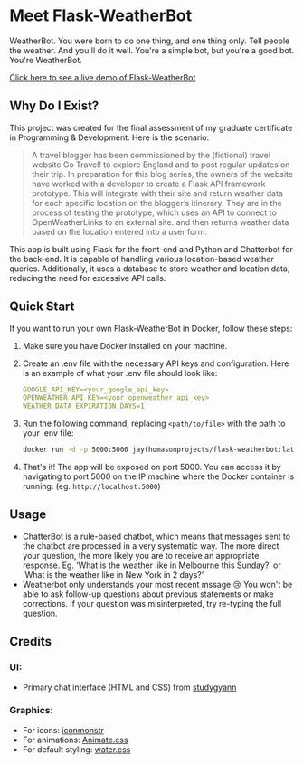 # Meet Flask-WeatherBot
WeatherBot. You were born to do one thing, and one thing only. Tell people the weather. And you'll do it well. You're a simple bot, but you're a good bot. You're WeatherBot.

[Click here to see a live demo of Flask-WeatherBot](https://weatherbot.jaythomasonprojects.com/)

## Why Do I Exist?
This project was created for the final assessment of my graduate certificate in Programming & Development. Here is the scenario:

> A travel blogger has been commissioned by the (fictional) travel website Go Travel! to explore England and to post regular updates on their trip. In preparation for this blog series, the owners of the website have worked with a developer to create a Flask API framework prototype. This will integrate with their site and return weather data for each specific location on the blogger’s itinerary. They are in the process of testing the prototype, which uses an API to connect to OpenWeatherLinks to an external site. and then returns weather data based on the location entered into a user form. 

This app is built using Flask for the front-end and Python and Chatterbot for the back-end. It is capable of handling various location-based weather queries. Additionally, it uses a database to store weather and location data, reducing the need for excessive API calls.

## Quick Start
If you want to run your own Flask-WeatherBot in Docker, follow these steps:

1. Make sure you have Docker installed on your machine.
2. Create an .env file with the necessary API keys and configuration. Here is an example of what your .env file should look like:
    
    ```yaml
    GOOGLE_API_KEY=<your_google_api_key>
    OPENWEATHER_API_KEY=<your_openweather_api_key>
    WEATHER_DATA_EXPIRATION_DAYS=1
    ```
    
3. Run the following command, replacing `<path/to/file>` with the path to your .env file:
    
    ```bash
    docker run -d -p 5000:5000 jaythomasonprojects/flask-weatherbot:latest —env-file <path/to/file>
    ```
    
4. That's it! The app will be exposed on port 5000. You can access it by navigating to port 5000 on the IP machine where the Docker container is running. (eg. `http://localhost:5000`)

## Usage
- ChatterBot is a rule-based chatbot, which means that messages sent to the chatbot are processed in a very systematic way. The more direct your question, the more likely you are to receive an appropriate response. Eg. ‘What is the weather like in Melbourne this Sunday?’ or ‘What is the weather like in New York in 2 days?’
- Weatherbot only understands your most recent mssage 😢 You won't be able to ask follow-up questions about previous statements or make corrections. If your question was misinterpreted, try re-typing the full question.

## Credits
### UI:
- Primary chat interface (HTML and CSS) from [studygyann](https://github.com/studygyaan/tutorials/flask/flask-chatbot-chatterbot)

### Graphics:
- For icons: [iconmonstr](https://iconmonstr.com/loading-10-svg/)
- For animations: [Animate.css](https://animate.style/)
- For default styling: [water.css](https://watercss.kognise.dev/)
